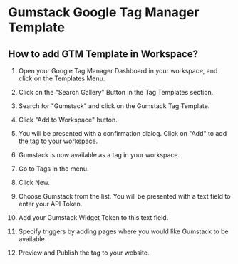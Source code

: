 # Gumstack Google Tag Manager Template

## How to add GTM Template in Workspace?

1. Open your Google Tag Manager Dashboard in your workspace, and click on the Templates Menu.

2. Click on the "Search Gallery" Button in the Tag Templates section.

3. Search for "Gumstack" and click on the Gumstack Tag Template.

4. Click "Add to Workspace" button.

5. You will be presented with a confirmation dialog. Click on "Add" to add the tag to your workspace.

6. Gumstack is now available as a tag in your workspace.

7. Go to Tags in the menu.

8. Click New.

9. Choose Gumstack from the list. You will be presented with a text field to enter your API Token.

10. Add your Gumstack Widget Token to this text field.

11. Specify triggers by adding pages where you would like Gumstack to be available.

12. Preview and Publish the tag to your website.




